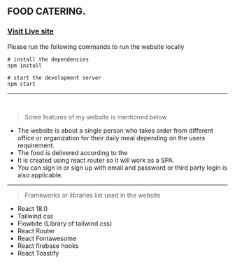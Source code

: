 ## FOOD CATERING.

### [Visit Live site](https://food-catering-c62df.web.app/)

Please run the following commands to run the website locally

```
# install the dependencies
npm install

# start the development server
npm start
```

---

<br/>

> Some features of my website is mentioned below

- The website is about a single person who takes order from different office or organization for their daily meal depending on the users requirement.
- The food is delivered according to the
- It is created using react router so it will work as a SPA.
- You can sign in or sign up with email and password or third party login is also applicable.
  <br/>

---

> Frameworks or libraries list used in the website

- React 18.0
- Tailwind css
- Flowbite (Library of tailwind css)
- React Router
- React Fontawesome
- React firebase hooks
- React Toastify
